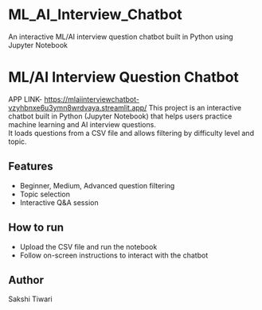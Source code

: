 # ML_AI_Interview_Chatbot
An interactive ML/AI interview question chatbot built in Python using Jupyter Notebook
# ML/AI Interview Question Chatbot
APP LINK- https://mlaiinterviewchatbot-vzyhbnxe6u3ymn8wrdvaya.streamlit.app/
This project is an interactive chatbot built in Python (Jupyter Notebook) that helps users practice machine learning and AI interview questions.  
It loads questions from a CSV file and allows filtering by difficulty level and topic.

## Features
- Beginner, Medium, Advanced question filtering
- Topic selection
- Interactive Q&A session

## How to run
- Upload the CSV file and run the notebook
- Follow on-screen instructions to interact with the chatbot

## Author
Sakshi Tiwari
